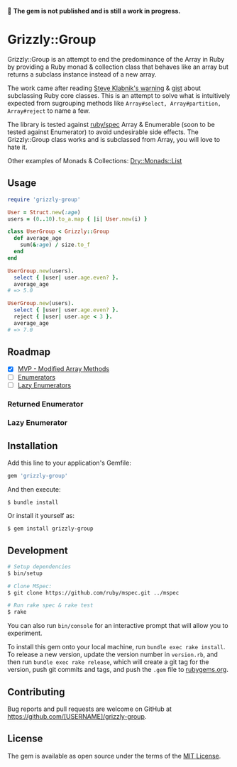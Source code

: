 :construction: **The gem is not published and is still a work in progress.**

# Grizzly::Group

Grizzly::Group is an attempt to end the predominance of the Array in Ruby by providing a Ruby monad & collection class that behaves like an array but returns a subclass instance instead of a new array.

The work came after reading [Steve Klabnik's warning](https://steveklabnik.com/writing/beware-subclassing-ruby-core-classes) & [gist](https://gist.github.com/steveklabnik/6071687) about subclassing Ruby core classes. This is an attempt to solve what is intuitively expected from sugrouping methods like `Array#select, Array#partition, Array#reject` to name a few.

The library is tested against [ruby/spec](https://github.com/ruby/spec) Array & Enumerable (soon to be tested against Enumerator) to avoid undesirable side effects. The Grizzly::Group class works and is subclassed from Array, you will love to hate it.

Other examples of Monads & Collections: [Dry::Monads::List](https://dry-rb.org/gems/dry-monads/1.3/list/)

## Usage

```ruby
require 'grizzly-group'

User = Struct.new(:age)
users = (0..10).to_a.map { |i| User.new(i) }

class UserGroup < Grizzly::Group
  def average_age
    sum(&:age) / size.to_f
  end
end

UserGroup.new(users).
  select { |user| user.age.even? }.
  average_age
# => 5.0

UserGroup.new(users).
  select { |user| user.age.even? }.
  reject { |user| user.age < 3 }.
  average_age
# => 7.0
```

## Roadmap

- [X] [MVP - Modified Array Methods](https://github.com/AlexB52/grizzly-group/issues/3)
- [ ] [Enumerators](https://github.com/AlexB52/grizzly-group/issues/1)
- [ ] [Lazy Enumerators](https://github.com/AlexB52/grizzly-group/issues/2)

### Returned Enumerator

### Lazy Enumerator

## Installation

Add this line to your application's Gemfile:

```ruby
gem 'grizzly-group'
```

And then execute:

    $ bundle install

Or install it yourself as:

    $ gem install grizzly-group

## Development

```bash
# Setup dependencies
$ bin/setup

# Clone MSpec:
$ git clone https://github.com/ruby/mspec.git ../mspec

# Run rake spec & rake test
$ rake
```


You can also run `bin/console` for an interactive prompt that will allow you to experiment.

To install this gem onto your local machine, run `bundle exec rake install`. To release a new version, update the version number in `version.rb`, and then run `bundle exec rake release`, which will create a git tag for the version, push git commits and tags, and push the `.gem` file to [rubygems.org](https://rubygems.org).


## Contributing

Bug reports and pull requests are welcome on GitHub at https://github.com/[USERNAME]/grizzly-group.


## License

The gem is available as open source under the terms of the [MIT License](https://opensource.org/licenses/MIT).
